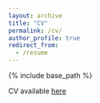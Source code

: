 ```yaml
---
layout: archive
title: "CV"
permalink: /cv/
author_profile: true
redirect_from:
  - /resume
---
```


{% include base_path %}

CV available [here](http://academicpages.github.io/files/cv.pdf)